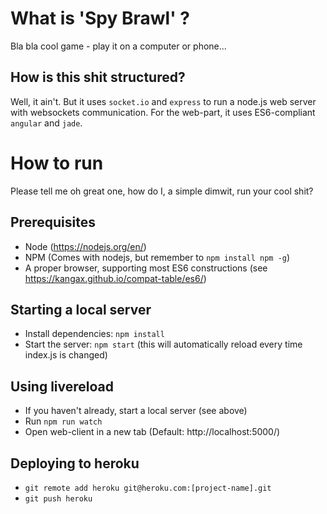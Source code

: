 # What is 'Spy Brawl' ?

Bla bla cool game - play it on a computer or phone...

## How is this shit structured?
Well, it ain't. But it uses `socket.io` and `express` to run a node.js web server with websockets communication.
For the web-part, it uses ES6-compliant `angular` and `jade`.

# How to run
Please tell me oh great one, how do I, a simple dimwit, run your cool shit?

## Prerequisites

* Node (https://nodejs.org/en/)
* NPM (Comes with nodejs, but remember to `npm install npm -g`)
* A proper browser, supporting most ES6 constructions (see https://kangax.github.io/compat-table/es6/)

## Starting a local server

* Install dependencies: `npm install`
* Start the server: `npm start` (this will automatically reload every time index.js is changed)

## Using livereload
* If you haven't already, start a local server (see above)
* Run `npm run watch`
* Open web-client in a new tab (Default: http://localhost:5000/)

## Deploying to heroku

* `git remote add heroku git@heroku.com:[project-name].git`
* `git push heroku`
